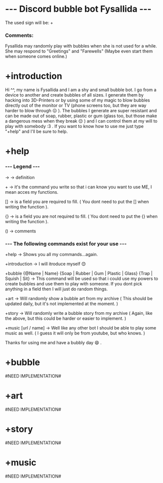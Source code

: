 # --- Discord bubble bot Fysallida --- #

The used sign will be: +

### Comments: ###
Fysallida may randomly play with bubbles when she is not used for a while.
She may respond to "Greetings" and "Farewells" (Maybe even start them when someone comes online.)

# +introduction

Hi ^^, my name is Fysallida and I am a shy and small bubble bot. I go from a device to another and create bubbles of all 
sizes. I generate them by hacking into 3D-Printers or by using some of my magic to blow bubbles 
directly out of the monitor or TV (phone screens too, but they are way harder to blow through :confounded: ). The bubbles 
I generate are super resistant and can be made out of soap, rubber, plastic or gum (glass too, but those make a 
dangerous mess when they break :pensive: ) and I can control them at my will to play with somebody :3 .
If you want to know how to use me just type "+help" and I'll be sure to help.

# +help

### --- Legend --- ###

-> -> definition

\+ -> it's the command you write so that i can know you want to use ME, I mean acces my functions.

[] -> is a field you are required to fill. ( You dont need to put the [] when writing the function ).

{} -> is a field you are not required to fill. ( You dont need to put the {} when writing the function ).

() -> comments

### --- The following commands exist for your use --- ###

+help -> Shows you all my commands...again.

+introduction -> I will itroduce myself :blush:

+bubble {@Name | Name} {Soap | Rubber | Gum | Plastic | Glass} {Trap | Squish | Sit} -> This command will be used so that i could use 
my powers to create bubbles and use them to play with someone. If you dont pick anything in a field then I will just do random things.

+art -> Will randomly show a bubble art from my archive ( This should be updated daily, but it's not implemented at the moment. )

+story -> Will randomly write a bubble story from my archive ( Again, like the above, but this could be harder or easier to implement. )

+music [url / name] -> Well like any other bot I should be able to play some music as well. ( I guess it will only be from youtube, but who knows. )

Thanks for using me and have a bubbly day :smile: .

# +bubble
#NEED IMPLEMENTATION#

# +art
#NEED IMPLEMENTATION#

# +story
#NEED IMPLEMENTATION#

# +music
#NEED IMPLEMENTATION#
